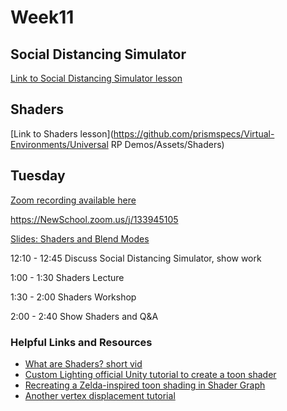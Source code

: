# Week11

## Social Distancing Simulator

[Link to Social Distancing Simulator lesson](https://github.com/prismspecs/Virtual-Environments/tree/master/Unity%20Demos/Assets/Social%20Distancing%20Simulator/readme.md)

## Shaders

[Link to Shaders lesson](https://github.com/prismspecs/Virtual-Environments/Universal RP Demos/Assets/Shaders)

## Tuesday

[Zoom recording available here](https://NewSchool.zoom.us/rec/share/_pdKC-ji7GVLYLPWxmyGUIIjOqDmaaa81CJI_qUIzR076FSMsH1eBunRBHbhzurb?startTime=1585670891000)

https://NewSchool.zoom.us/j/133945105

[Slides: Shaders and Blend Modes](https://docs.google.com/presentation/d/1uLLgGlK1kBMr9wi_dOA6wte-UtkRzEgKdUSdzd6jQso/edit?usp=sharing)

12:10 - 12:45
Discuss Social Distancing Simulator, show work

1:00 - 1:30
Shaders Lecture

1:30 - 2:00
Shaders Workshop

2:00 - 2:40
Show Shaders and Q&A

### Helpful Links and Resources

+ [What are Shaders? short vid](https://www.youtube.com/watch?v=sXbdF4KjNOc)
+ [Custom Lighting official Unity tutorial to create a toon shader](https://blogs.unity3d.com/2019/07/31/custom-lighting-in-shader-graph-expanding-your-graphs-in-2019/)
+ [Recreating a Zelda-inspired toon shading in Shader Graph](https://connect.unity.com/p/zelda-inspired-toon-shading-in-shadergraph)
+ [Another vertex displacement tutorial](https://www.youtube.com/watch?v=vh85pzT959M)
